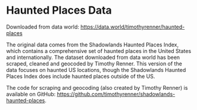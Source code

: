 # Haunted Places Data 
Downloaded from data world: https://data.world/timothyrenner/haunted-places

The original data comes from the Shadowlands Haunted Places Index, which contains a comprehensive set of haunted places in the United States and internationally. The dataset downloaded from data world has been scraped, cleaned and geocoded by Timothy Renner. This version of the data focuses on haunted US locations, though the Shadowlands Haunted Places Index does include haunted places outside of the US.

The code for scraping and geocoding (also created by Timothy Renner) is available on GitHub: https://github.com/timothyrenner/shadowlands-haunted-places.
